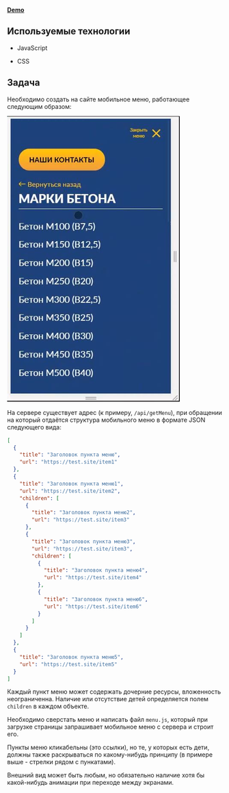 **[Demo](http://84.38.180.229:116)**

## Используемые технологии

- JavaScript

- CSS

## Задача

Необходимо создать на сайте мобильное меню, работающее следующим образом:

![alt text](menu.jpg)

На сервере существует адрес (к примеру, `/api/getMenu`), при обращении на который отдаётся структура мобильного меню в формате JSON следующего вида:

```JSON
[
  {
    "title": "Заголовок пункта меню",
    "url": "https://test.site/item1"
  },
  {
    "title": "Заголовок пункта меню1",
    "url": "https://test.site/item2",
    "children": [
      {
        "title": "Заголовок пункта меню2",
        "url": "https://test.site/item3"
      },
      {
        "title": "Заголовок пункта меню3",
        "url": "https://test.site/item3",
        "children": [
          {
            "title": "Заголовок пункта меню4",
            "url": "https://test.site/item4"
          },
          {
            "title": "Заголовок пункта меню6",
            "url": "https://test.site/item6"
          }
        ]
      }
    ]
  },
  {
    "title": "Заголовок пункта меню5",
    "url": "https://test.site/item5"
  }
]
```

Каждый пункт меню может содержать дочерние ресурсы, вложенность неограниченна. Наличие или отсутствие детей определяется полем `children` в каждом объекте.

Необходимо сверстать меню и написать файл `menu.js`, который при загрузке страницы запрашивает мобильное меню с сервера и строит его.

Пункты меню кликабельны (это ссылки), но те, у которых есть дети, должны также раскрываться по какому-нибудь принципу (в примере выше - стрелки рядом с пункатами).

Внешний вид может быть любым, но обязательно наличие хотя бы какой-нибудь анимации при переходе между экранами.
